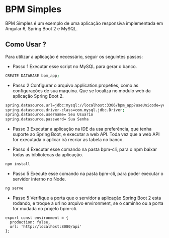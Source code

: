 # BPM Simples

BPM Simples é um exemplo de uma aplicação responsiva implementada em Angular 6, Spring Boot 2 e MySQL. 

## Como Usar ?

Para utilizar a aplicação é necessário, seguir os seguintes passos:

* Passo 1
Executar esse script no MySQL para gerar o banco.

```bash
CREATE DATABASE bpm_app;
```

* Passo 2
Configurar o arquivo application.propeties, como as configurações de sua maquina. Que se localiza no modulo web da aplicação Spring Boot 2.

```bash
spring.datasource.url=jdbc:mysql://localhost:3306/bpm_app?useUnicode=yes&characterEncoding=UTF-8&useSSL=false&useTimezone=true&serverTimezone=UTC
spring.datasource.driver-class=com.mysql.jdbc.Driver;
spring.datasource.username= Seu Usuario
spring.datasource.password= Sua Senha
```

* Passo 3
Executar a aplicação na IDE da usa preferência, que tenha suporte ao Spring Boot, e executar a web API. Toda vez que a web API for executada o aplicar irá recriar as tabela no banco.

* Passo 4
Executar esse comando na pasta bpm-cli, para o npm baixar todas as bibliotecas da aplicação.
```bash
npm install 
```

* Passo 5
Execute esse comando na pasta bpm-cli, para poder executar o servidor interno no Node. 
```bash
ng serve 
```

* Passo 5
Verifique a porta que o servidor a aplicação Spring Boot 2 esta rodando, e troque a url no arquivo environment, se o caminho ou a porta for mudada no projeto bpm-cli.
```
export const environment = {
  production: false,
  url: 'http://localhost:8080/api'
};
```